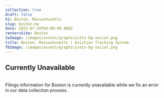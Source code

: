 ```yaml
---
collection: true
draft: false
h1: Boston, Massachusetts
slug: boston-ma
date: 2022-07-20T04:00:00.000Z
rentersSite: Boston
twImage: /images/assets/graphics/ets-bg-social.png
title: Boston, Massachusetts | Eviction Tracking System
fbImage: /images/assets/graphics/ets-bg-social.png
---
```

<div class="intro">

## Currently Unavailable
<br />
Filings information for Boston is currently unavailable while we fix an error in our data collection process.
</div>

<!-- 
{{< report_intro site_id="25025" data="/uploads/table.csv" >}}

Eviction filings in Boston fell sharply after eviction proceedings were suspended across Massachusetts on March 17, 2020. A subsequent moratorium halted evictions through mid-October of 2020. Compared to equivalent periods in previous years (2012–2013, 2015–2016), eviction filings fell far below average beginning in April 2020, though filings rose modestly in November 2020 after the state moratorium expired.

The City of Boston enacted new protections in August 2021, prohibiting landlords and owners from serving or enforcing residential evictions, except in cases of serious lease violations or health and safety issues. These local protections were [struck down](https://www.bostonglobe.com/2021/11/29/business/judge-strikes-down-bostons-eviction-moratorium/) on November 29, 2021.<sup>2</sup>

_We are experiencing temporary technical issues with our data collection process for the state of Massachusetts.  We apologize for any inconvenience._



1. Boston eviction filing data has a disproportionate number of cases with missing census tract information in recent months. We have temporarily pulled our tract-level analyses as a result.

{{</ report_intro >}}



{{% report_chart id="avg" data="/uploads/boston_barchart.csv" %}}

# Trends in eviction filings

This plot shows monthly eviction filings in Boston over the last year. Filings are displayed relative to the pre-pandemic average for the same set of months. You can toggle the plot to display filing counts and to extend the time frame back to January 2020.<sup>1</sup> <sup>2</sup>

1. Average eviction filings taken from Eviction Lab data for 2012, 2013, 2015, and 2016
2. Filing data for 2020-2022 collected by [January Advisors](https://www.januaryadvisors.com/)

{{%/ report_chart %}}
-->